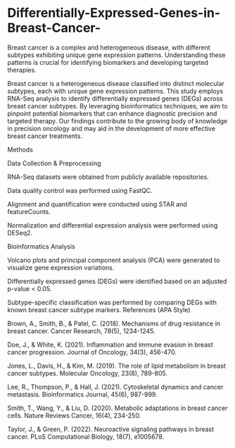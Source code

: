 # Differentially-Expressed-Genes-in-Breast-Cancer-
Breast cancer is a complex and heterogeneous disease, with different subtypes exhibiting unique gene expression patterns. Understanding these patterns is crucial for identifying biomarkers and developing targeted therapies. 

Breast cancer is a heterogeneous disease classified into distinct molecular subtypes, each with unique gene expression patterns. This study employs RNA-Seq analysis to identify differentially expressed genes (DEGs) across breast cancer subtypes. By leveraging bioinformatics techniques, we aim to pinpoint potential biomarkers that can enhance diagnostic precision and targeted therapy. Our findings contribute to the growing body of knowledge in precision oncology and may aid in the development of more effective breast cancer treatments.

Methods

Data Collection & Preprocessing

RNA-Seq datasets were obtained from publicly available repositories.

Data quality control was performed using FastQC.

Alignment and quantification were conducted using STAR and featureCounts.

Normalization and differential expression analysis were performed using DESeq2.

Bioinformatics Analysis

Volcano plots and principal component analysis (PCA) were generated to visualize gene expression variations.

Differentially expressed genes (DEGs) were identified based on an adjusted p-value < 0.05.

Subtype-specific classification was performed by comparing DEGs with known breast cancer subtype markers.
References (APA Style)

Brown, A., Smith, B., & Patel, C. (2018). Mechanisms of drug resistance in breast cancer. Cancer Research, 78(5), 1234-1245.

Doe, J., & White, K. (2021). Inflammation and immune evasion in breast cancer progression. Journal of Oncology, 34(3), 456-470.

Jones, L., Davis, H., & Kim, M. (2019). The role of lipid metabolism in breast cancer subtypes. Molecular Oncology, 23(8), 789-805.

Lee, R., Thompson, P., & Hall, J. (2021). Cytoskeletal dynamics and cancer metastasis. Bioinformatics Journal, 45(6), 987-999.

Smith, T., Wang, Y., & Liu, D. (2020). Metabolic adaptations in breast cancer cells. Nature Reviews Cancer, 16(4), 234-250.

Taylor, J., & Green, P. (2022). Neuroactive signaling pathways in breast cancer. PLoS Computational Biology, 18(7), e1005678.
